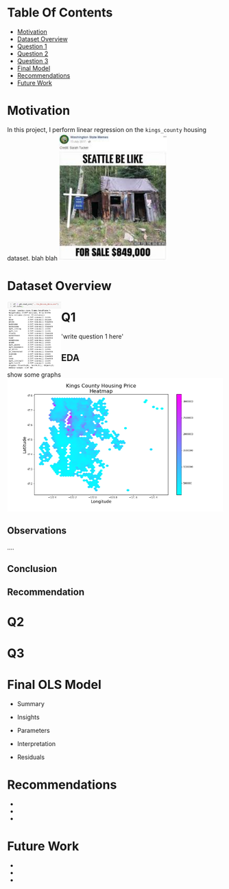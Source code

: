 
# Table Of Contents
* [Motivation](#Motivation)
* [Dataset Overview](#Dataset-Overview)
* [Question 1](#Q1)
* [Question 2](#Q2)
* [Question 3](#Q3)
* [Final Model](#Final-OLS-Model)
* [Recommendations](#Recommendations)
* [Future Work](#Future-Work)

# Motivation
In this project, I perform linear regression on the `kings_county` housing dataset. blah blah
<img src='images/seattle-meme.jpeg' width='50%'/>


# Dataset Overview
<img align = 'left' src="images/dataset.png" width='25%'/>


# Q1
'write question 1 here'

## EDA
show some graphs
![](images/latlon.png)

## Observations
....

## Conclusion 


## Recommendation

# Q2

# Q3

# Final OLS Model
- Summary

- Insights

- Parameters

- Interpretation

- Residuals

# Recommendations
* 
* 
* 

# Future Work
* 
* 
* 
